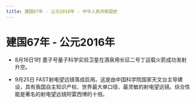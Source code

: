 ```yaml
---
title: 建国67年 - 公元2016年 - 中华人民共和国史
---
```


# 建国67年 - 公元2016年

+ 8月16日1时 墨子号量子科学实验卫星在酒泉用长征二号丁运载火箭成功发射升空。

+ 9月25日 FAST射电望远镜落成启用。这是由中国科学院国家天文台主导建设，具有我国自主知识产权、世界最大单口径、最灵敏的射电望远镜。综合性能是著名的射电望远镜阿雷西博的十倍。